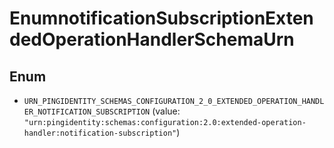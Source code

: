 

# EnumnotificationSubscriptionExtendedOperationHandlerSchemaUrn

## Enum


* `URN_PINGIDENTITY_SCHEMAS_CONFIGURATION_2_0_EXTENDED_OPERATION_HANDLER_NOTIFICATION_SUBSCRIPTION` (value: `"urn:pingidentity:schemas:configuration:2.0:extended-operation-handler:notification-subscription"`)



